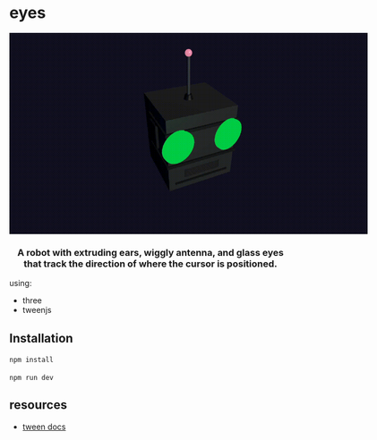 # eyes

<div id="top"></div
<div align="center">

<img src="./readme.gif" alt="eyes" style="width: 66.66vw; max-width: 800px; margin: 0 auto; display: block;">

  <h3 align="center">A robot with extruding ears, wiggly antenna, and glass eyes that track the direction of where the cursor is positioned. </h3>

</div>

using:

- three
- tweenjs

## Installation
```
npm install

npm run dev
```

## resources

- [tween docs](https://createjs.com/tweenjs)